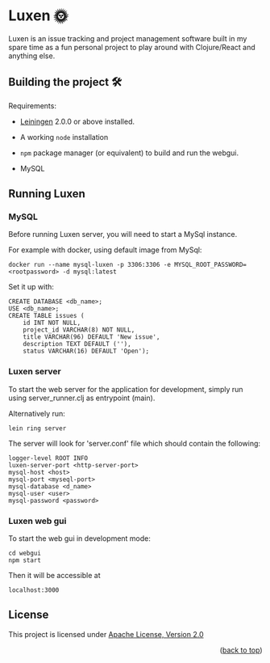 # Luxen 🌞

Luxen is an issue tracking and project management software built in my
spare time as a fun personal project to play around with Clojure/React and
anything else.

## Building the project 🛠

Requirements:

* [Leiningen][] 2.0.0 or above installed.

[leiningen]: https://github.com/technomancy/leiningen

* A working `node` installation


* `npm` package manager (or equivalent) to build and run the webgui.


* MySQL

## Running Luxen

### MySQL

Before running Luxen server, you will need to start a MySql instance.

For example with docker, using default image from MySql:

    docker run --name mysql-luxen -p 3306:3306 -e MYSQL_ROOT_PASSWORD=<rootpassword> -d mysql:latest

Set it up with:

    CREATE DATABASE <db_name>;
    USE <db_name>;
    CREATE TABLE issues (
        id INT NOT NULL,
        project_id VARCHAR(8) NOT NULL,
        title VARCHAR(96) DEFAULT 'New issue',
        description TEXT DEFAULT (''),
        status VARCHAR(16) DEFAULT 'Open');

### Luxen server

To start the web server for the application for development, simply run using server_runner.clj as entrypoint (main).

Alternatively run:

    lein ring server

The server will look for 'server.conf' file which should contain the following:

    logger-level ROOT INFO
    luxen-server-port <http-server-port>
    mysql-host <host>
    mysql-port <myseql-port>
    mysql-database <d_name>
    mysql-user <user>
    mysql-password <password>


### Luxen web gui

To start the web gui in development mode:

    cd webgui
    npm start

Then it will be accessible at

    localhost:3000

## License

This project is licensed under [Apache License, Version 2.0](LICENSE)

<p align="right">(<a href="#readme-top">back to top</a>)</p>